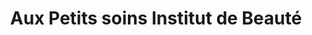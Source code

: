 ---
title: "Aux Petits soins Institut de Beauté"
url: /morlaix/aux-petits-soins-institut-de-beaute/
shop: beauté
---